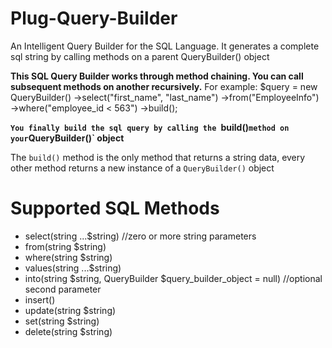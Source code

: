 # Plug-Query-Builder
An Intelligent Query Builder for the SQL Language. It generates a complete sql string by calling methods on a parent QueryBuilder() object

**This SQL Query Builder works through method chaining. You can call subsequent methods on another recursively.**
For example:
	$query = new QueryBuilder()
				->select("first_name", "last_name")
				->from("EmployeeInfo")
				->where("employee_id < 563")
				->build();

__`You finally build the sql query by calling the `build()` method on your `QueryBuilder()` object__

The `build()` method is the only method that returns a string data, every other method returns a new instance
of a `QueryBuilder()` object

# Supported SQL Methods
+ select(string ...$string) //zero or more string parameters
+ from(string $string)
+ where(string $string)
+ values(string ...$string)
+ into(string $string, QueryBuilder $query_builder_object = null) //optional second parameter
+ insert()
+ update(string $string)
+ set(string $string)
+ delete(string $string)